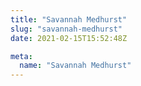 ```yaml
---
title: "Savannah Medhurst"
slug: "savannah-medhurst"
date: 2021-02-15T15:52:48Z

meta:
  name: "Savannah Medhurst"
---
```


